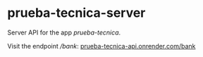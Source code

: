 # prueba-tecnica-server
Server API for the app *prueba-tecnica*.

Visit the endpoint */bank*: [prueba-tecnica-api.onrender.com/bank](https://prueba-tecnica-api.onrender.com/bank)
